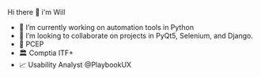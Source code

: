 Hi there 👋 i'm Will

- 🎨 I’m currently working on automation tools in Python
- 👯 I’m looking to collaborate on projects in PyQt5, Selenium, and Django.
- 🥂 PCEP 
- 🏛 Comptia ITF+
- 📈 Usability Analyst @PlaybookUX
